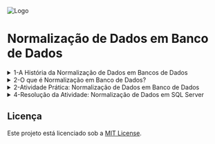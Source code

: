 
![Logo](https://github.com/analianai/Banco-de-Dados-Parte-01/blob/main/hd-header.png?raw=true)

# Normalização de Dados em Banco de Dados

<details>
<summary>1-A História da Normalização de Dados em Bancos de Dados</summary>

## O Início dos Bancos de Dados Relacionais

A ideia de **normalização de dados** nasceu junto com o advento dos bancos de dados relacionais. No final da década de 1960 e início da década de 1970, as organizações começaram a usar bancos de dados para armazenar e gerenciar grandes volumes de informações. No entanto, as técnicas usadas naquela época geravam redundâncias, inconsistências e dificuldades na manutenção dos dados.

Foi nesse contexto que, em 1970, **Edgar F. Codd**, cientista da computação britânico, apresentou o modelo relacional em seu artigo intitulado *"A Relational Model of Data for Large Shared Data Banks"*. Este modelo revolucionou a forma como os dados eram organizados, propondo o uso de tabelas relacionadas por chaves, em vez de estruturas hierárquicas ou redes complexas.

---

## O Conceito de Normalização

A normalização foi introduzida como um método para organizar os dados em tabelas de maneira eficiente, eliminando redundâncias e garantindo a consistência dos dados. Em 1971, Edgar F. Codd introduziu o conceito de **1ª Forma Normal (1NF)**, seguido de refinamentos que levaram às demais formas normais.

A normalização baseia-se na ideia de dividir os dados em tabelas menores e definir relacionamentos claros entre elas. Isso minimiza a duplicação de dados e garante que cada tabela armazene apenas um conjunto específico de informações.

---

## Principais Etapas da Normalização

### **1ª Forma Normal (1NF)** – 1971
- **Proposta por:** Edgar F. Codd.
- **Objetivo:** Garantir que todos os atributos de uma tabela contenham valores atômicos (não divisíveis).
- **Impacto:** Eliminou estruturas de dados aninhadas ou repetitivas em uma única tabela.

### **2ª Forma Normal (2NF)** – 1972
- **Proposta por:** Edgar F. Codd.
- **Objetivo:** Eliminar dependências parciais, onde atributos dependem de parte de uma chave composta.
- **Impacto:** Tornou as tabelas mais organizadas, especialmente em casos com chaves compostas.

### **3ª Forma Normal (3NF)** – 1974
- **Proposta por:** Edgar F. Codd, com aprimoramentos por **Raymond F. Boyce**.
- **Objetivo:** Remover dependências transitivas, garantindo que todos os atributos dependam apenas da chave primária.
- **Impacto:** Tornou o modelo relacional mais eficiente e fácil de manter.

### **Forma Normal de Boyce-Codd (BCNF)** – 1974
- **Proposta por:** Raymond F. Boyce e Edgar F. Codd.
- **Objetivo:** Refinar a 3ª Forma Normal para resolver casos específicos em que a 3NF não era suficiente.
- **Impacto:** Aumentou a robustez do design de banco de dados.

### **4ª e 5ª Formas Normais (4NF e 5NF)** – Década de 1980
- **Propostas por:** Ronald Fagin.
- **Objetivo:** Resolver dependências multivaloradas (4NF) e garantir a decomposição sem perdas em junções complexas (5NF).
- **Impacto:** São usadas em casos específicos de design avançado de bancos de dados.

---

## Benefícios da Normalização

1. **Redução de Redundância:** Os dados são armazenados uma única vez, eliminando duplicações.
2. **Consistência dos Dados:** Alterações são propagadas automaticamente, garantindo integridade.
3. **Melhoria na Manutenção:** Modificar a estrutura do banco de dados ou atualizar informações torna-se mais simples.
4. **Otimização do Espaço:** Reduz o tamanho necessário para armazenamento.

---

## Desafios e a Desnormalização

Apesar dos benefícios, a normalização também trouxe desafios. Em alguns casos, a divisão excessiva dos dados em tabelas menores (especialmente em bancos de dados analíticos) pode impactar o desempenho devido à necessidade de várias junções (joins). Isso levou ao conceito de **desnormalização**, que sacrifica parte da normalização em favor de maior desempenho.

A desnormalização é comum em sistemas de relatórios ou bancos de dados OLAP, onde a velocidade é mais importante que a consistência.

---

## Impacto da Normalização nos Bancos de Dados Modernos

A normalização tornou-se a base do design de bancos de dados relacionais modernos, como **MySQL**, **PostgreSQL** e **SQL Server**. Além disso, os conceitos de normalização influenciaram o desenvolvimento de tecnologias não-relacionais, como bancos de dados NoSQL, que adaptam as ideias para lidar com grandes volumes de dados distribuídos.

Mesmo após mais de 50 anos desde sua introdução, os princípios da normalização continuam sendo ensinados e aplicados em sistemas críticos, garantindo a eficiência e a integridade dos dados.

---

## Referências

1. Codd, Edgar F. (1970). *"A Relational Model of Data for Large Shared Data Banks"*. Communications of the ACM.
2. Boyce, Raymond F. e Codd, Edgar F. (1974). *"A Synthesis of the Third Normal Form and the Boyce-Codd Normal Form"*.
3. Fagin, Ronald (1981). *"Multivalued Dependencies and a New Normal Form for Relational Databases"*.
4. Elmasri, Ramez e Navathe, Shamkant B. (2010). *"Fundamentals of Database Systems"*.


</details>

<details>
<summary>2-O que é Normalização em Banco de Dados?</summary>

   ## Introdução

A **normalização de dados** é um processo utilizado no design de bancos de dados para organizar os dados de forma eficiente, reduzindo a redundância e melhorando a integridade dos dados. Este processo envolve a divisão de tabelas grandes e complexas em tabelas menores e o estabelecimento de relacionamentos entre elas.

## Objetivos da Normalização

1. **Eliminar Redundâncias**: Reduzir dados duplicados no banco de dados.
2. **Garantir Consistência**: Minimizar anomalias de inserção, atualização e exclusão.
3. **Melhorar a Integridade dos Dados**: Garantir que os dados estejam estruturados corretamente.
4. **Facilitar a Manutenção**: Tornar o banco de dados mais flexível e fácil de gerenciar.

## Formas Normais

A normalização é realizada em etapas chamadas de **Formas Normais (FN)**. Abaixo estão as principais formas normais e seus critérios:

### 1ª Forma Normal (1FN)
- Garantir que todos os valores sejam **atômicos** (não divisíveis).
- Remover grupos repetidos de dados.
- Criar uma chave primária única para identificar cada registro.

**Exemplo:**
Uma tabela não normalizada:

| ID Cliente | Nome Cliente | Telefones       |
|------------|--------------|-----------------|
| 1          | João Silva   | 12345, 67890    |
| 2          | Maria Souza  | 98765, 43210    |

Após normalização para 1FN:

| ID Cliente | Nome Cliente | Telefone |
|------------|--------------|----------|
| 1          | João Silva   | 12345    |
| 1          | João Silva   | 67890    |
| 2          | Maria Souza  | 98765    |
| 2          | Maria Souza  | 43210    |

---

### 2ª Forma Normal (2FN)
- Estar na 1FN.
- Garantir que todos os atributos não primários dependam **totalmente** da chave primária.

**Problema Resolvido:**
Dependências parciais em tabelas com chaves compostas.

---

### 3ª Forma Normal (3FN)
- Estar na 2FN.
- Garantir que nenhum atributo não chave dependa de outro atributo não chave (remover dependências transitivas).

**Exemplo:**
Uma tabela na 2FN:

| ID Produto | Nome Produto | ID Categoria | Nome Categoria |
|------------|--------------|--------------|----------------|
| 1          | Caneta       | 10           | Papelaria      |
| 2          | Borracha     | 10           | Papelaria      |

Após normalização para 3FN:

**Tabela Produto:**
| ID Produto | Nome Produto | ID Categoria |
|------------|--------------|--------------|
| 1          | Caneta       | 10           |
| 2          | Borracha     | 10           |

**Tabela Categoria:**
| ID Categoria | Nome Categoria |
|--------------|----------------|
| 10           | Papelaria      |

---

## Outras Formas Normais

- **Forma Normal de Boyce-Codd (FNBC)**: Trata anomalias não resolvidas pela 3FN, garantindo que cada dependência funcional seja uma dependência de chave.
- **4ª e 5ª Formas Normais**: Lidam com dependências multivaloradas e junções complexas, respectivamente. São mais raramente utilizadas em projetos convencionais.

---

## Benefícios da Normalização

- **Redução de Redundância**: Dados duplicados são minimizados.
- **Melhoria da Consistência**: Menos erros e inconsistências.
- **Facilidade de Expansão**: Estrutura mais flexível para alterações futuras.
- **Eficiência no Armazenamento**: Uso otimizado de espaço em disco.

## Desvantagens da Normalização

- **Complexidade Aumentada**: A estrutura do banco de dados pode se tornar mais complexa.
- **Desempenho de Consulta**: Pode haver perda de desempenho em consultas devido ao aumento do número de junções entre tabelas.

---

## Quando Normalizar?

- **Normalizar**: Quando a integridade dos dados e a redução de redundâncias são mais importantes do que o desempenho.
- **Não Normalizar (ou Desnormalizar)**: Quando o desempenho é mais crítico, como em sistemas de relatórios ou bancos de dados OLAP.

---

## Exemplos Práticos

Veja exemplos detalhados de normalização em [exemplos.md](./exemplos.md).

---

## Recursos Adicionais

- [Artigo da Wikipedia sobre Normalização](https://pt.wikipedia.org/wiki/Normaliza%C3%A7%C3%A3o_de_banco_de_dados)
- [Documentação do PostgreSQL](https://www.postgresql.org/docs/)
- [Curso sobre Normalização no YouTube](https://www.youtube.com/)

---

## Contribuições

Sinta-se à vontade para contribuir com este repositório! Sugestões, correções e exemplos adicionais são bem-vindos. Faça um **fork** e envie seu **pull request**.

---
</details>

<details>
<summary>2-Atividade Prática: Normalização de Dados em Banco de Dados</summary>

Você foi contratado para organizar os dados de uma loja fictícia chamada **Loja XYZ**. Atualmente, as informações dos produtos, categorias e fornecedores estão armazenadas de forma desorganizada em uma única tabela. Sua tarefa é aplicar as regras de normalização e reorganizar os dados em tabelas normalizadas.

---

## Tabela Inicial (Não Normalizada)

Abaixo está a tabela inicial, onde todas as informações estão misturadas e contém redundâncias:

| Produto ID | Nome Produto      | Categoria     | Fornecedor ID | Nome Fornecedor  | Telefone Fornecedor | Preço   |
|------------|-------------------|---------------|---------------|------------------|---------------------|---------|
| 1          | Caneta Azul       | Papelaria     | 101           | Fornecedora ABC  | (11) 99999-9999     | 2.50    |
| 2          | Caneta Vermelha   | Papelaria     | 101           | Fornecedora ABC  | (11) 99999-9999     | 2.50    |
| 3          | Caderno A4        | Papelaria     | 102           | Fornecedora XYZ  | (21) 88888-8888     | 15.00   |
| 4          | Calculadora       | Eletrônicos   | 103           | Fornecedora DEF  | (31) 77777-7777     | 45.00   |
| 5          | Mouse Sem Fio     | Eletrônicos   | 103           | Fornecedora DEF  | (31) 77777-7777     | 75.00   |

---

## Instruções

1. **Analisar a tabela inicial**:
   - Identifique os problemas de redundância de dados.
   - Observe quais informações podem ser separadas em diferentes tabelas.

2. **Aplicar a 1ª Forma Normal (1FN)**:
   - Garanta que todos os campos contenham apenas valores atômicos (não divisíveis).
   - Remova repetições de dados.

3. **Aplicar a 2ª Forma Normal (2FN)**:
   - Separe os dados em tabelas menores, garantindo que todos os atributos dependam totalmente da chave primária.

4. **Aplicar a 3ª Forma Normal (3FN)**:
   - Elimine dependências transitivas (quando um atributo não chave depende de outro atributo não chave).

---

## Resolução Esperada

### Passo 1: Após aplicar a 1ª Forma Normal (1FN)

Crie tabelas separadas para **Produtos**, **Categorias** e **Fornecedores**:

**Tabela Produtos:**

| Produto ID | Nome Produto      | Categoria ID | Fornecedor ID | Preço   |
|------------|-------------------|--------------|---------------|---------|
| 1          | Caneta Azul       | 1            | 101           | 2.50    |
| 2          | Caneta Vermelha   | 1            | 101           | 2.50    |
| 3          | Caderno A4        | 1            | 102           | 15.00   |
| 4          | Calculadora       | 2            | 103           | 45.00   |
| 5          | Mouse Sem Fio     | 2            | 103           | 75.00   |

**Tabela Categorias:**

| Categoria ID | Nome Categoria |
|--------------|----------------|
| 1            | Papelaria      |
| 2            | Eletrônicos    |

**Tabela Fornecedores:**

| Fornecedor ID | Nome Fornecedor  | Telefone Fornecedor |
|---------------|------------------|---------------------|
| 101           | Fornecedora ABC  | (11) 99999-9999     |
| 102           | Fornecedora XYZ  | (21) 88888-8888     |
| 103           | Fornecedora DEF  | (31) 77777-7777     |

---

### Passo 2: Após aplicar a 2ª Forma Normal (2FN)

Já realizado no passo anterior, as dependências parciais foram eliminadas ao separar categorias e fornecedores.

---

### Passo 3: Após aplicar a 3ª Forma Normal (3FN)

A tabela já está na 3FN, pois:
- Não há dependências transitivas.
- Cada atributo não chave depende exclusivamente da chave primária.

---

## Tarefa Final

1. Reorganize as tabelas acima em um banco de dados relacional.
2. Crie os relacionamentos entre as tabelas usando **chaves primárias** e **chaves estrangeiras**.
3. Teste as tabelas com alguns exemplos de inserção, atualização e exclusão para garantir que as redundâncias foram eliminadas e os dados estão consistentes.

---

## Conclusão

Esta atividade demonstra como a normalização melhora a estrutura de um banco de dados, reduzindo redundâncias e facilitando a manutenção. Certifique-se de revisar as formas normais e aplicar as regras corretamente para organizar os dados da melhor forma possível.

</details>

<details>
<summary>4-Resolução da Atividade: Normalização de Dados em SQL Server </summary>

## Tabela não Normalizada 

````sql
-- Criar a tabela
CREATE TABLE ProdutosDetalhes (
    ProdutoID INT PRIMARY KEY,
    NomeProduto NVARCHAR(50) NOT NULL,
    Categoria NVARCHAR(50) NOT NULL,
    FornecedorID INT NOT NULL,
    NomeFornecedor NVARCHAR(50) NOT NULL,
    TelefoneFornecedor NVARCHAR(15) NOT NULL,
    Preco DECIMAL(10, 2) NOT NULL
);

-- Inserir os dados na tabela
INSERT INTO ProdutosDetalhes (ProdutoID, NomeProduto, Categoria, FornecedorID, NomeFornecedor, TelefoneFornecedor, Preco)
VALUES
(1, 'Caneta Azul', 'Papelaria', 101, 'Fornecedora ABC', '(11) 99999-9999', 2.50),
(2, 'Caneta Vermelha', 'Papelaria', 101, 'Fornecedora ABC', '(11) 99999-9999', 2.50),
(3, 'Caderno A4', 'Papelaria', 102, 'Fornecedora XYZ', '(21) 88888-8888', 15.00),
(4, 'Calculadora', 'Eletrônicos', 103, 'Fornecedora DEF', '(31) 77777-7777', 45.00),
(5, 'Mouse Sem Fio', 'Eletrônicos', 103, 'Fornecedora DEF', '(31) 77777-7777', 75.00);

````

## Passo 1: Criar o Banco de Dados

Crie o banco de dados chamado **LojaXYZ** para armazenar os dados normalizados.

```sql
CREATE DATABASE LojaXYZ;
GO

USE LojaXYZ;
GO
````
## Passo 2: Criar Tabelas Normalizadas

2.1 Tabela Categorias
A tabela Categorias contém as informações sobre as categorias dos produtos. Cada categoria tem um identificador único (CategoriaID) e um nome (NomeCategoria).

````sql
CREATE TABLE Categorias (
    CategoriaID INT PRIMARY KEY,
    NomeCategoria NVARCHAR(50) NOT NULL
);
````

2.2 Tabela Fornecedores
A tabela Fornecedores contém informações dos fornecedores, incluindo um identificador único (FornecedorID), nome do fornecedor (NomeFornecedor) e telefone (TelefoneFornecedor).

````sql
CREATE TABLE Fornecedores (
    FornecedorID INT PRIMARY KEY,
    NomeFornecedor NVARCHAR(50) NOT NULL,
    TelefoneFornecedor NVARCHAR(15) NOT NULL
);
````

2.3 Tabela Produtos
A tabela Produtos contém as informações sobre os produtos, incluindo identificador único (ProdutoID), nome do produto (NomeProduto), identificador da categoria (CategoriaID), identificador do fornecedor (FornecedorID) e preço (Preco).

Chaves estrangeiras ligam a tabela Produtos às tabelas Categorias e Fornecedores.

````sql
CREATE TABLE Produtos (
    ProdutoID INT PRIMARY KEY,
    NomeProduto NVARCHAR(50) NOT NULL,
    CategoriaID INT NOT NULL,
    FornecedorID INT NOT NULL,
    Preco DECIMAL(10, 2) NOT NULL,
    FOREIGN KEY (CategoriaID) REFERENCES Categorias(CategoriaID),
    FOREIGN KEY (FornecedorID) REFERENCES Fornecedores(FornecedorID)
);
````

## Passo 3: Inserir Dados nas Tabelas

3.1 Inserir Dados na Tabela Categorias
Adicione as categorias disponíveis.

````sql
INSERT INTO Categorias (CategoriaID, NomeCategoria)
VALUES
(1, 'Papelaria'),
(2, 'Eletrônicos');
````

3.2 Inserir Dados na Tabela Fornecedores
Adicione os fornecedores e seus contatos.

````sql
INSERT INTO Fornecedores (FornecedorID, NomeFornecedor, TelefoneFornecedor)
VALUES
(101, 'Fornecedora ABC', '(11) 99999-9999'),
(102, 'Fornecedora XYZ', '(21) 88888-8888'),
(103, 'Fornecedora DEF', '(31) 77777-7777');
````

3.3 Inserir Dados na Tabela Produtos
Adicione os produtos e relacione-os com suas categorias e fornecedores.

````sql
INSERT INTO Produtos (ProdutoID, NomeProduto, CategoriaID, FornecedorID, Preco)
VALUES
(1, 'Caneta Azul', 1, 101, 2.50),
(2, 'Caneta Vermelha', 1, 101, 2.50),
(3, 'Caderno A4', 1, 102, 15.00),
(4, 'Calculadora', 2, 103, 45.00),
(5, 'Mouse Sem Fio', 2, 103, 75.00);
````

## Passo 4: Consultar os Dados

4.1 Produtos com Suas Categorias
Realize uma consulta para listar os produtos junto com suas respectivas categorias e preços.

````sql
SELECT p.NomeProduto, c.NomeCategoria, p.Preco
FROM Produtos p
JOIN Categorias c ON p.CategoriaID = c.CategoriaID;
````

4.2 Informações de Fornecedores e Produtos
Liste os fornecedores e os produtos que eles fornecem, com os preços.

````sql
SELECT f.NomeFornecedor, f.TelefoneFornecedor, p.NomeProduto, p.Preco
FROM Fornecedores f
JOIN Produtos p ON f.FornecedorID = p.FornecedorID;
````

4.3 Listar Produtos de uma Categoria Específica
Filtre os produtos de uma categoria específica, como "Papelaria".

````sql
SELECT p.NomeProduto, p.Preco
FROM Produtos p
JOIN Categorias c ON p.CategoriaID = c.CategoriaID
WHERE c.NomeCategoria = 'Papelaria';
````
## Estrutura Normalizada Final

### Tabela Produtos

| Produto ID | Nome Produto      | Categoria ID | Fornecedor ID | Preço   |
|------------|-------------------|--------------|---------------|---------|
| 1          | Caneta Azul       | 1            | 101           | 2.50    |
| 2          | Caneta Vermelha   | 1            | 101           | 2.50    |
| 3          | Caderno A4        | 1            | 102           | 15.00   |
| 4          | Calculadora       | 2            | 103           | 45.00   |
| 5          | Mouse Sem Fio     | 2            | 103           | 75.00   |

### Tabela Categorias

| Categoria ID | Nome Categoria |
|--------------|----------------|
| 1            | Papelaria      |
| 2            | Eletrônicos    |

### Tabela Fornecedores

| Fornecedor ID | Nome Fornecedor  | Telefone Fornecedor |
|---------------|------------------|---------------------|
| 101           | Fornecedora ABC  | (11) 99999-9999     |
| 102           | Fornecedora XYZ  | (21) 88888-8888     |
| 103           | Fornecedora DEF  | (31) 77777-7777     |


</details>

## Licença

Este projeto está licenciado sob a [MIT License](LICENSE).


